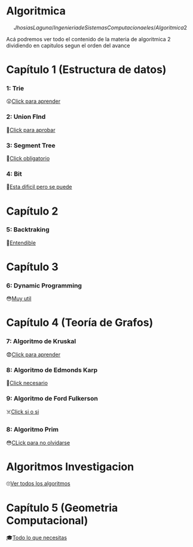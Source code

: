 # Algoritmica
$$Jhosias Laguna/
Ingenieria de Sistemas Computacionaeles/
Algoritmica 2$$

Acá podremos ver todo el contenido de la materia de algoritmica 2 dividiendo en capitulos segun el orden del avance

# Capítulo 1 (Estructura de datos)
### 1: Trie ###
😲[Click para aprender](https://github.com/Lagunator/Algoritmica/tree/main/Estructura%20De%20Datos/Trie)
### 2: Union FInd ###
🤕[Click para aprobar](https://github.com/Lagunator/Algoritmica/tree/main/Estructura%20De%20Datos/Union%20Find)
### 3: Segment Tree ###
🤮[Click obligatorio](https://github.com/Lagunator/Algoritmica/tree/main/Estructura%20De%20Datos/Segment%20Tree)
### 4: Bit ###
🧠[Esta dificil pero se puede](https://github.com/Lagunator/Algoritmica/tree/main/Estructura%20De%20Datos/Bit)

# Capítulo 2 
### 5: Backtraking ###
👻[Entendible](https://github.com/Lagunator/Algoritmica/tree/main/Capitulo2/Backtracking)

# Capítulo 3 
### 6: Dynamic Programming
😳[Muy util](https://github.com/Lagunator/Algoritmica/blob/main/Dynamic%20Programming/README.md)

# Capítulo 4 (Teoría de Grafos)
### 7: Algoritmo de Kruskal
😨[Click para aprender](https://github.com/Lagunator/Algoritmica/tree/main/Teoria%20de%20grafos/Kruskal)
### 8: Algoritmo de Edmonds Karp
🦾[Click necesario](https://github.com/Lagunator/Algoritmica/tree/main/Teoria%20de%20grafos/Kruskal)
### 9: Algoritmo de Ford Fulkerson
☠️[Click si o si](https://github.com/Lagunator/Algoritmica/tree/main/Teoria%20de%20grafos/Kruskal)

### 8: Algoritmo Prim
😳[CLick para no olvidarse](https://github.com/Lagunator/Algoritmica/tree/main/Teoria%20de%20grafos/Prim)

# Algoritmos Investigacion
🙄[Ver todos los algoritmos](https://github.com/Lagunator/Algoritmica/tree/main/Algoritmos%20Investigacion)

# Capítulo 5 (Geometria Computacional)
🎓[Todo lo que necesitas](https://github.com/Lagunator/Algoritmica/tree/main/GeometriaComp)
